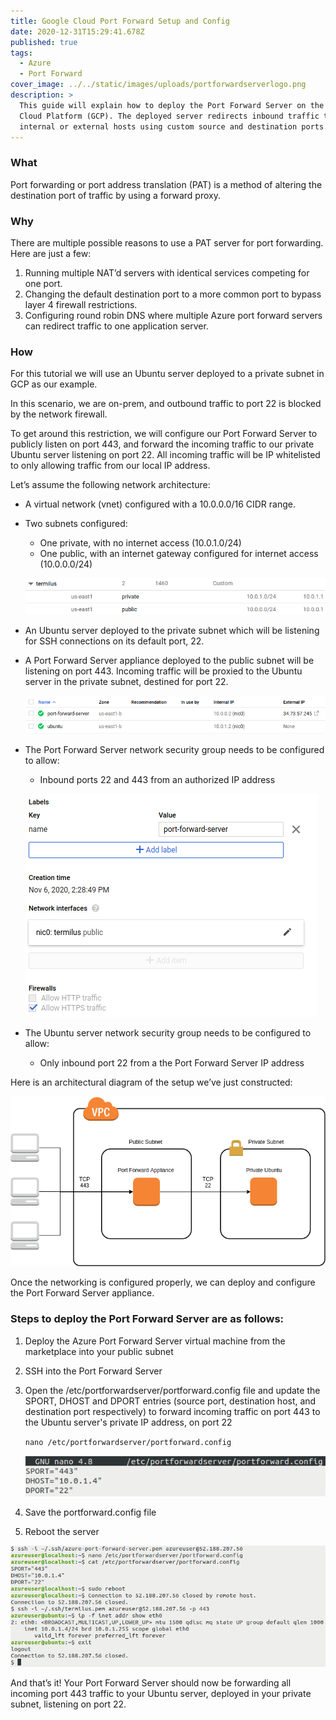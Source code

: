 ```yaml
---
title: Google Cloud Port Forward Setup and Config
date: 2020-12-31T15:29:41.678Z
published: true
tags:
  - Azure
  - Port Forward
cover_image: ../../static/images/uploads/portforwardserverlogo.png
description: >
  This guide will explain how to deploy the Port Forward Server on the Google
  Cloud Platform (GCP). The deployed server redirects inbound traffic to either
  internal or external hosts using custom source and destination ports.
---
```

### **What**

Port forwarding or port address translation (PAT) is a method of altering the destination port of traffic by using a forward proxy.

### **Why**

There are multiple possible reasons to use a PAT server for port forwarding. Here are just a few:

1. Running multiple NAT’d servers with identical services competing for one port.
2. Changing the default destination port to a more common port to bypass layer 4 firewall restrictions.
3. Configuring round robin DNS where multiple Azure port forward servers can redirect traffic to one application server.

### **How**

For this tutorial we will use an Ubuntu server deployed to a private subnet in GCP as our example.

In this scenario, we are on-prem, and outbound traffic to port 22 is blocked by the network firewall.

To get around this restriction, we will configure our Port Forward Server to publicly listen on port 443, and forward the incoming traffic to our private Ubuntu server listening on port 22. All incoming traffic will be IP whitelisted to only allowing traffic from our local IP address.

Let’s assume the following network architecture:

* A virtual network (vnet) configured with a 10.0.0.0/16 CIDR range.
* Two subnets configured:

  * One private, with no internet access (10.0.1.0/24)
  * One public, with an internet gateway configured for internet access (10.0.0.0/24)

  ![Subnets](../../static/images/uploads/gcpsubnets.png)
* An Ubuntu server deployed to the private subnet which will be listening for SSH connections on its default port, 22.
* A Port Forward Server appliance deployed to the public subnet will be listening on port 443. Incoming traffic will be proxied to the Ubuntu server in the private subnet, destined for port 22.

  ![Deployed Ubuntu and Port Forward Server](../../static/images/uploads/deployedservers.png)
* The Port Forward Server network security group needs to be configured to allow:

  * Inbound ports 22 and 443 from an authorized IP address

  ![Port Forward Server NSG](../../static/images/uploads/portforwardserverallowhttps.png)
* The Ubuntu server network security group needs to be configured to allow:

  * Only inbound port 22 from a the Port Forward Server IP address


Here is an architectural diagram of the setup we’ve just constructed:

![Port Forward Diagram](../../static/images/uploads/azureportforwarddiagram.png)

Once the networking is configured properly, we can deploy and configure the Port Forward Server appliance.

### Steps to deploy the Port Forward Server are as follows:

1. Deploy the Azure Port Forward Server virtual machine from the marketplace into your public subnet
2. SSH into the Port Forward Server
3. Open the /etc/portforwardserver/portforward.config file and update the SPORT, DHOST and DPORT entries (source port, destination host, and destination port respectively) to forward incoming traffic on port 443 to the Ubuntu server's private IP address, on port 22

   `nano /etc/portforwardserver/portforward.config`

   ![Port Forward Configuration](../../static/images/uploads/nanoconfig.png)
4. Save the portforward.config file
5. Reboot the server

![Port Forwarding Working](../../static/images/uploads/configverifyexit.png)

And that’s it! Your Port Forward Server should now be forwarding all incoming port 443 traffic to your Ubuntu server, deployed in your private subnet, listening on port 22.